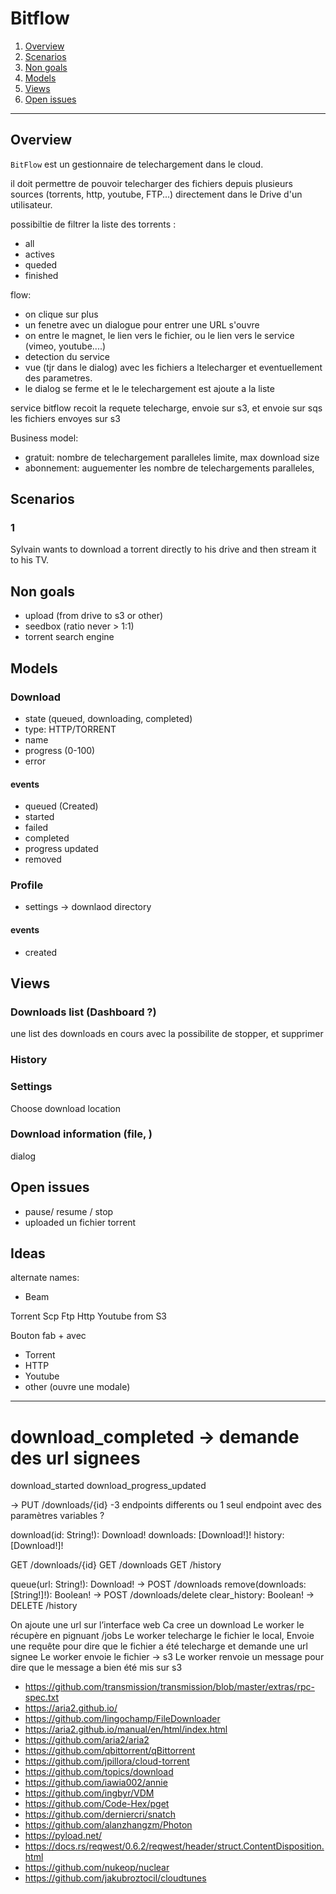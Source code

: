 # Bitflow

1. [Overview](#overview)
2. [Scenarios](#scenarios)
3. [Non goals](#non-goals)
4. [Models](#models)
5. [Views](#views)
6. [Open issues](#open-issues)

-------------------


## Overview

`BitFlow` est un gestionnaire de telechargement dans le cloud.

il doit permettre de pouvoir telecharger des fichiers depuis plusieurs sources (torrents, http, youtube, FTP...)
directement dans le Drive d'un utilisateur.



possibiltie de filtrer la liste des torrents :
- all
- actives
- queded
- finished

flow:
- on clique sur plus
- un fenetre avec un dialogue pour entrer une URL s'ouvre
- on entre le magnet, le lien vers le fichier, ou le lien vers le service (vimeo, youtube....)
- detection du service
- vue (tjr dans le dialog) avec les fichiers a ltelecharger et eventuellement des parametres.
- le dialog se ferme et le le telechargement est ajoute a la liste


service bitflow recoit la requete
telecharge, envoie sur s3, et envoie sur sqs les fichiers envoyes sur s3


Business model:
- gratuit: nombre de telechargement paralleles limite, max download size
- abonnement: auguementer les nombre de telechargements paralleles,

## Scenarios


### 1

Sylvain wants to download a torrent directly to his drive and then stream it to his TV.



## Non goals
- upload (from drive to s3 or other)
- seedbox (ratio never > 1:1)
- torrent search engine


## Models

### Download
- state (queued, downloading, completed)
- type: HTTP/TORRENT
- name
- progress (0-100)
- error

#### events
- queued (Created)
- started
- failed
- completed
- progress updated
- removed


### Profile
- settings -> downlaod directory

#### events
- created



## Views


### Downloads list (Dashboard ?)
une list des downloads en cours avec la possibilite de stopper, et supprimer


### History


### Settings
Choose download location

### Download information (file, )

dialog


## Open issues
- pause/ resume / stop
- uploaded un fichier torrent


## Ideas
alternate names:
- Beam

Torrent
Scp
Ftp
Http
Youtube
from S3

Bouton fab + avec
- Torrent
- HTTP
- Youtube
- other (ouvre une modale)


-------------------------------------



# download_completed -> demande des url signees
download_started
download_progress_updated

-> PUT /downloads/{id}
-3 endpoints differents ou 1 seul endpoint avec des paramètres variables ?




  download(id: String!): Download!
  downloads: [Download!]!
  history: [Download!]!


GET /downloads/{id}
GET /downloads
GET /history



  queue(url: String!): Download! -> POST /downloads
  remove(downloads: [String!]!): Boolean! -> POST /downloads/delete
  clear_history: Boolean! -> DELETE /history



On ajoute une url sur l’interface web
Ca cree un download
Le worker le récupère en pignuant /jobs
Le worker telecharge le fichier le local,
Envoie une requête pour dire que le fichier a été telecharge et demande une url signee
Le worker envoie le fichier -> s3
Le worker renvoie un message pour dire que le message a bien été mis sur s3

* https://github.com/transmission/transmission/blob/master/extras/rpc-spec.txt
* https://aria2.github.io/
* https://github.com/lingochamp/FileDownloader
* https://aria2.github.io/manual/en/html/index.html
* https://github.com/aria2/aria2
* https://github.com/qbittorrent/qBittorrent
* https://github.com/jpillora/cloud-torrent
* https://github.com/topics/download
* https://github.com/iawia002/annie
* https://github.com/ingbyr/VDM
* https://github.com/Code-Hex/pget
* https://github.com/derniercri/snatch
* https://github.com/alanzhangzm/Photon
* https://pyload.net/
* https://docs.rs/reqwest/0.6.2/reqwest/header/struct.ContentDisposition.html
* https://github.com/nukeop/nuclear
* https://github.com/jakubroztocil/cloudtunes
